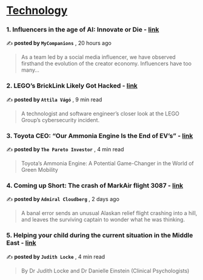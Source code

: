 
<h1><a href=https://medium.com/tag/technology/recommended target="_blank" rel="noopener noreferrer">Technology</a></h1>
<h3>1. Influencers in the age of AI: Innovate or Die - <a href=https://medium.com/@maggie.mycompanionsai/influencers-in-the-age-of-ai-innovate-or-die-a8b8a68ecdbd?source=tag_recommended_feed---------0-84----------technology----------308bf9aa_b9a4_4532_8549_e19aac9a0d65------- target="_blank" rel="noopener noreferrer">link</a></h3>

✍️ **posted by `MyCompanions`** <date> , 20 hours ago</date>

<blockquote>As a team led by a social media influencer, we have observed firsthand the evolution of the creator economy. Influencers have too many…</blockquote>

<h3>2. LEGO’s BrickLink Likely Got Hacked - <a href=https://medium.com/bricksnbrackets/legos-bricklink-likely-got-hacked-10456601d2a6?source=tag_recommended_feed---------1-107----------technology----------308bf9aa_b9a4_4532_8549_e19aac9a0d65------- target="_blank" rel="noopener noreferrer">link</a></h3>

✍️ **posted by `Attila Vágó`** <date> , 9 min read</date>

<blockquote>A technologist and software engineer’s closer look at the LEGO Group’s cybersecurity incident.</blockquote>

<h3>3. Toyota CEO: “Our Ammonia Engine Is the End of EV’s” - <a href=https://medium.com/@pareto_investor/toyota-ceo-our-ammonia-engine-is-the-end-of-evs-daf889608091?source=tag_recommended_feed---------2-85----------technology----------308bf9aa_b9a4_4532_8549_e19aac9a0d65------- target="_blank" rel="noopener noreferrer">link</a></h3>

✍️ **posted by `The Pareto Investor`** <date> , 4 min read</date>

<blockquote>Toyota’s Ammonia Engine: A Potential Game-Changer in the World of Green Mobility</blockquote>

<h3>4. Coming up Short: The crash of MarkAir flight 3087 - <a href=https://medium.com/@admiralcloudberg/coming-up-short-the-crash-of-markair-flight-3087-950f44905f08?source=tag_recommended_feed---------3-84----------technology----------308bf9aa_b9a4_4532_8549_e19aac9a0d65------- target="_blank" rel="noopener noreferrer">link</a></h3>

✍️ **posted by `Admiral Cloudberg`** <date> , 2 days ago</date>

<blockquote>A banal error sends an unusual Alaskan relief flight crashing into a hill, and leaves the surviving captain to wonder what he was thinking.</blockquote>

<h3>5. Helping your child during the current situation in the Middle East - <a href=https://medium.com/@judithlocke/helping-your-child-during-the-current-situation-in-the-middle-east-af4a459ffe6f?source=tag_recommended_feed---------4-107----------technology----------308bf9aa_b9a4_4532_8549_e19aac9a0d65------- target="_blank" rel="noopener noreferrer">link</a></h3>

✍️ **posted by `Judith Locke`** <date> , 4 min read</date>

<blockquote>By Dr Judith Locke and Dr Danielle Einstein (Clinical Psychologists)</blockquote>


